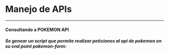 # Manejo de APIs
___
#### Consultando a POKEMON API
##### Se genear un script que permite realizar peticiones al api de pokemon en su end point pokemon-form:
